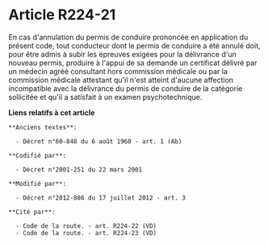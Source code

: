 # Article R224-21

En cas d'annulation du permis de conduire prononcée en application du présent code, tout conducteur dont le permis de
conduire a été annulé doit, pour être admis à subir les épreuves exigées pour la délivrance d'un nouveau permis, produire à
l'appui de sa demande un certificat délivré par un médecin agréé consultant hors commission médicale ou par la commission
médicale attestant qu'il n'est atteint d'aucune affection incompatible avec la délivrance du permis de conduire de la
catégorie sollicitée et qu'il a satisfait à un examen psychotechnique.

**Liens relatifs à cet article**

	**Anciens textes**:

	  - Décret n°60-848 du 6 août 1960 - art. 1 (Ab)

	**Codifié par**:

	  - Décret n°2001-251 du 22 mars 2001

	**Modifié par**:

	  - Décret n°2012-886 du 17 juillet 2012 - art. 3

	**Cité par**:

	  - Code de la route. - art. R224-22 (VD)
	  - Code de la route. - art. R224-23 (VD)
